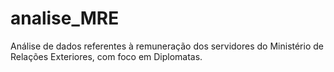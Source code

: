 # analise_MRE
Análise de dados referentes à remuneração dos servidores do Ministério de Relações Exteriores, com foco em Diplomatas.

